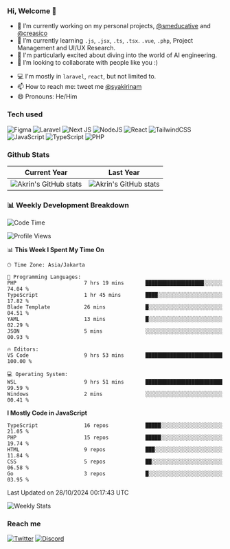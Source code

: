 ### Hi, Welcome 👋

<!--
**akrindev/akrindev** is a ✨ _special_ ✨ repository because its `README.md` (this file) appears on your GitHub profile.

Here are some ideas to get you started:
-->


- 🔭 I’m currently working on my personal projects, [@smeducative](https://github.com/smeducative) and [@creasico](https://github.com/creasico)
- 🌱 I’m currently learning `.js`, `.jsx`, `.ts`, `.tsx`. `.vue`, `.php`, Project Management and UI/UX Research.
- 🤖 I'm particularly excited about diving into the world of AI engineering.
- 👯 I’m looking to collaborate with people like you :)
<!-- - 🤔 I’m looking for help with ... -->
- 💻 I'm mostly in `laravel`, `react`, but not limited to.
- 📫 How to reach me: tweet me [@syakirinam](https://twitter.com/syakirinam)
- 😄 Pronouns: He/Him

### Tech used

![Figma](https://img.shields.io/badge/figma-%23F24E1E.svg?style=for-the-badge&logo=figma&logoColor=white)
![Laravel](https://img.shields.io/badge/laravel-%23FF2D20.svg?style=for-the-badge&logo=laravel&logoColor=white)
![Next JS](https://img.shields.io/badge/Next-black?style=for-the-badge&logo=next.js&logoColor=white)
![NodeJS](https://img.shields.io/badge/node.js-6DA55F?style=for-the-badge&logo=node.js&logoColor=white)
![React](https://img.shields.io/badge/react-%2320232a.svg?style=for-the-badge&logo=react&logoColor=%2361DAFB)
![TailwindCSS](https://img.shields.io/badge/tailwindcss-%2338B2AC.svg?style=for-the-badge&logo=tailwind-css&logoColor=white)
![JavaScript](https://img.shields.io/badge/javascript-%23323330.svg?style=for-the-badge&logo=javascript&logoColor=%23F7DF1E)
![TypeScript](https://img.shields.io/badge/typescript-%23007ACC.svg?style=for-the-badge&logo=typescript&logoColor=white)
![PHP](https://img.shields.io/badge/php-%23777BB4.svg?style=for-the-badge&logo=php&logoColor=white)



### Github Stats
| Current Year | Last Year |
|-----|-----|
|![Akrin's GitHub stats](https://github-readme-stats.vercel.app/api?username=akrindev&show_icons=true&theme=react&count_private=true)|![Akrin's GitHub stats](https://github-readme-stats.vercel.app/api?username=akrindev&show_icons=true&theme=react&count_private=true&include_all_commits=true)|

### 📊 Weekly Development Breakdown

<!--START_SECTION:waka-->
![Code Time](http://img.shields.io/badge/Code%20Time-1%2C697%20hrs%2037%20mins-blue)

![Profile Views](http://img.shields.io/badge/Profile%20Views-0-blue)

📊 **This Week I Spent My Time On** 

```text
🕑︎ Time Zone: Asia/Jakarta

💬 Programming Languages: 
PHP                      7 hrs 19 mins       ███████████████████░░░░░░   74.04 % 
TypeScript               1 hr 45 mins        ████░░░░░░░░░░░░░░░░░░░░░   17.82 % 
Blade Template           26 mins             █░░░░░░░░░░░░░░░░░░░░░░░░   04.51 % 
YAML                     13 mins             █░░░░░░░░░░░░░░░░░░░░░░░░   02.29 % 
JSON                     5 mins              ░░░░░░░░░░░░░░░░░░░░░░░░░   00.93 % 

🔥 Editors: 
VS Code                  9 hrs 53 mins       █████████████████████████   100.00 % 

💻 Operating System: 
WSL                      9 hrs 51 mins       █████████████████████████   99.59 % 
Windows                  2 mins              ░░░░░░░░░░░░░░░░░░░░░░░░░   00.41 % 
```

**I Mostly Code in JavaScript** 

```text
TypeScript               16 repos            █████░░░░░░░░░░░░░░░░░░░░   21.05 % 
PHP                      15 repos            █████░░░░░░░░░░░░░░░░░░░░   19.74 % 
HTML                     9 repos             ███░░░░░░░░░░░░░░░░░░░░░░   11.84 % 
CSS                      5 repos             ██░░░░░░░░░░░░░░░░░░░░░░░   06.58 % 
Go                       3 repos             █░░░░░░░░░░░░░░░░░░░░░░░░   03.95 % 
```




 Last Updated on 28/10/2024 00:17:43 UTC
<!--END_SECTION:waka-->

![Weekly Stats](https://github-readme-stats.vercel.app/api/wakatime?username=akrindev&theme=github_dark&layout=compact)


### Reach me
[![Twitter](https://img.shields.io/badge/Twitter-%231DA1F2.svg?style=for-the-badge&logo=Twitter&logoColor=white)](https://twitter.com/syakirinam)
[![Discord](https://img.shields.io/badge/discord-%237289DA.svg?style=for-the-badge&logo=discord&logoColor=white)
](https://discordapp.com/users/561994027054923863)
